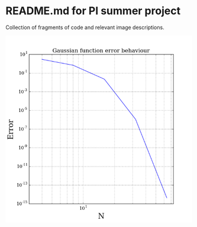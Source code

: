 # README.md for PI summer project
Collection of fragments of code and relevant image descriptions.

![First image attempt](/playground/Gaussian_error.png)


